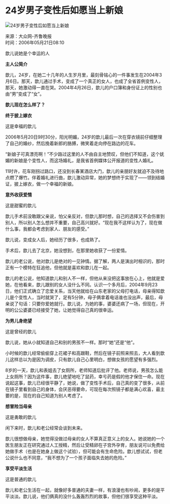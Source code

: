 # 24岁男子变性后如愿当上新娘

![24岁男子变性后如愿当上新娘](http://image2.sina.com.cn/dy/s/2006-05-21/cd59bc6db392f71864bd52dd88f72e0e.jpg)

来源：大众网-齐鲁晚报  
时间：2006年05月21日08:10  

歆儿说她是个幸运的人

**主人公简介**

歆儿，24岁，在她二十几年的人生岁月里，最刻骨铭心的一件事发生在2004年3月6日。那天，歆儿通过手术，变成了一个真正的女人，也成了全省首例变性人，那天，她激动得一直在哭。2004年4月26日，歆儿的户口簿和身份证上的性别也由“男”变成了“女”。

**歆儿现在怎么样了？**

**终于披上嫁衣**

这是幸福的歆儿

2006年5月20日9时30分，阳光明媚，24岁的歆儿最后一次在穿衣镜前仔细整理了自己的婚纱，然后挽着新郎的胳膊，微笑着走向停在路边的花车。

“新娘子可真漂亮啊！”不少路过这里的人不由自主地赞叹，但他们不知道，这个妩媚的新娘是个变性人，而这场婚礼，是我省首例媒体公开报道的变性人婚礼。

11时许，花车刚拐过路口，还没到长春某酒店大门，歆儿的亲朋好友就迫不及待地点燃了爆竹。伴着婚礼进行曲，歆儿激动异常，她的梦想终于实现了——领到结婚证，披上嫁衣，做一个幸福的新娘。

**意外收获爱情**

这是甜蜜的歆儿

歆儿手术前没敢跟父亲说，怕父亲反对，但歆儿那时想，自己的选择又不会伤害到别人，所以别人怎么想并不重要，自己高兴就好。“现在我不这样认为了，现在做什么事，我都会考虑到家人、朋友的感受。”

歆儿说，变成女人后，她经历了很多，也成熟了。

手术后，歆儿去了北京，她没想到，在那里她收获了一份爱情。

歆儿的老公说，他对歆儿是绝对的一见钟情。据了解，两人是演出时相识的，那时正有一个模特在狂追他，但他就是喜欢和歆儿在一起。

歆儿的老公说，他知道歆儿和别人不一样，但他从来没把这事放在心上，他就是爱她，在他看来，歆儿跟别的女人没什么不同。认识一个多月后，2004年9月23日，他们正式确立了恋爱关系，当天他就给在山东老家的父母打电话，母亲得知歆儿是个变性人，当时就哭了，足有5分钟，母子俩拿着电话谁也没出声，最后，母亲说了句话：只要你爱她就行。歆儿说，为她的事，婆婆还病了一场，但现在，开明的公公婆婆已经接受了她，让她觉得自己真的很幸运。

**为男儿身绝望**

这是曾经的歆儿

歆儿说，她从小就知道自己和别的男孩不一样。那时“她”还是“他”。

小时候的歆儿经常偷偷穿上花裙子和高跟鞋，然后在镜子前照来照去，大人看到歆儿这样总以为是因为调皮，只有歆儿自己心里明白，想做女孩的愿望有多强烈。

8岁的一天，歆儿和表姐去了女厕所，老师知道后批评了他。老师说，男孩怎么能上女厕所？因为这件事，歆儿绝望地吃了鼠药，幸亏药是假的他才保住一命。现在说起这事，歆儿已经很平静了，她说，做了变性手术后，自己真的变了很多，从前在镜子里看到自己的身体，会厌恶得要命，可现在每次照镜子都是满心欢喜，最主要的是，现在的自己知道为别人考虑了。

**想冒险当母亲**

这是勇敢的歆儿

闲下来时，歆儿和老公经常会谈到未来。

歆儿很想做母亲，她觉得没做过母亲的女人不算真正意义上的女人。她说她的一个医生朋友正在研究通过人工授精，然后让受精卵在子宫外孕育，朋友说可以免费给她做手术（也是在她身上做这个试验），但可能会有生命危险。歆儿想试试，但老公说什么也不同意，“我不想为了一个孩子面临失去她的危险。”

**享受平淡生活**

这是普通的歆儿

歆儿和老公生活在一起，就像好多普通的夫妻一样，有浪漫也有吵闹，更多的是平平淡淡。歆儿说，他们俩真的没什么轰轰烈烈的故事，但他们很享受这种平淡。
<!-- tcd_original_link http://news.sina.com.cn/s/2006-05-21/08108988985s.shtml?from=wap -->
